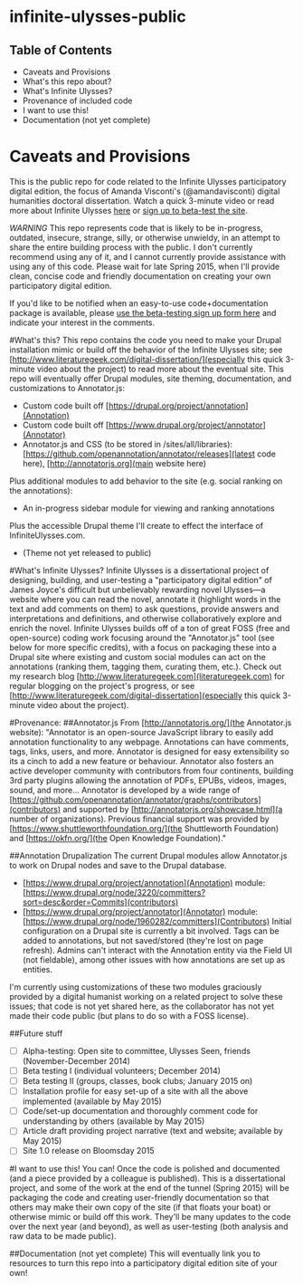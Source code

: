 infinite-ulysses-public
=======================

Table of Contents
---------------------
 * Caveats and Provisions 
 * What's this repo about?
 * What's Infinite Ulysses?
 * Provenance of included code
 * I want to use this!
 * Documentation (not yet complete)

# Caveats and Provisions
This is the public repo for code related to the Infinite Ulysses participatory digital edition, the focus of Amanda Visconti's (@amandavisconti) digital humanities doctoral dissertation. Watch a quick 3-minute video or read more about Infinite Ulysses [here](http://www.literaturegeek.com/digital-dissertation/) or [sign up to beta-test the site](http://goo.gl/qtcy6).

*WARNING* This repo represents code that is likely to be in-progress, outdated, insecure, strange, silly, or otherwise unwieldy, in an attempt to share the entire building process with the public. I don't currently recommend using any of it, and I cannot currently provide assistance with using any of this code. Please wait for late Spring 2015, when I'll provide clean, concise code and friendly documentation on creating your own participatory digital edition. 

If you'd like to be notified when an easy-to-use code+documentation package is available, please [use the beta-testing sign up form here](http://goo.gl/qtcy6) and indicate your interest in the comments.

#What's this?
This repo contains the code you need to make your Drupal installation mimic or build off the behavior of the Infinite Ulysses site; see [http://www.literaturegeek.com/digital-dissertation/](especially this quick 3-minute video about the project) to read more about the eventual site. This repo will eventually offer Drupal modules, site theming, documentation, and customizations to Annotator.js:

* Custom code built off [https://drupal.org/project/annotation](Annotation)
* Custom code built off [https://www.drupal.org/project/annotator](Annotator)
* Annotator.js and CSS (to be stored in /sites/all/libraries): [https://github.com/openannotation/annotator/releases](latest code here), [http://annotatorjs.org](main website here)

Plus additional modules to add behavior to the site (e.g. social ranking on the annotations):
* An in-progress sidebar module for viewing and ranking annotations

Plus the accessible Drupal theme I'll create to effect the interface of InfiniteUlysses.com.
* (Theme not yet released to public)

#What's Infinite Ulysses?
Infinite Ulysses is a dissertational project of designing, building, and user-testing a "participatory digital edition" of James Joyce's difficult but unbelievably rewarding novel Ulysses—a website where you can read the novel, annotate it (highlight words in the text and add comments on them) to ask questions, provide answers and interpretations and definitions, and otherwise collaboratively explore and enrich the novel. Infinite Ulysses builds off of a ton of great FOSS (free and open-source) coding work focusing around the "Annotator.js" tool (see below for more specific credits), with a focus on packaging these into a Drupal site where existing and custom social modules can act on the annotations (ranking them, tagging them, curating them, etc.). Check out my research blog [http://www.literaturegeek.com](literaturegeek.com) for regular blogging on the project's progress, or see [http://www.literaturegeek.com/digital-dissertation](especially this quick 3-minute video about the project).

#Provenance:
##Annotator.js
From [http://annotatorjs.org/](the Annotator.js website): "Annotator is an open-source JavaScript library to easily add annotation functionality to any webpage. Annotations can have comments, tags, links, users, and more. Annotator is designed for easy extensibility so its a cinch to add a new feature or behaviour. Annotator also fosters an active developer community with contributors from four continents, building 3rd party plugins allowing the annotation of PDFs, EPUBs, videos, images, sound, and more... Annotator is developed by a wide range of [https://github.com/openannotation/annotator/graphs/contributors](contributors) and supported by [http://annotatorjs.org/showcase.html](a number of organizations). Previous financial support was provided by [https://www.shuttleworthfoundation.org/](the Shuttleworth Foundation) and [https://okfn.org/](the Open Knowledge Foundation)."

##Annotation Drupalization
The current Drupal modules allow Annotator.js to work on Drupal nodes and save to the Drupal database. 
* [https://www.drupal.org/project/annotation](Annotation) module: [https://www.drupal.org/node/3220/committers?sort=desc&order=Commits](contributors)
* [https://www.drupal.org/project/annotator](Annotator) module: [https://www.drupal.org/node/1960282/committers](Contributors)
Initial configuration on a Drupal site is currently a bit involved. Tags can be added to annotations, but not saved/stored (they're lost on page refresh). Admins can't interact with the Annotation entity via the Field UI (not fieldable), among other issues with how annotations are set up as entities.

I'm currently using customizations of these two modules graciously provided by a digital humanist working on a related project to solve these issues; that code is not yet shared here, as the collaborator has not yet made their code public (but plans to do so with a FOSS license).

##Future stuff
- [ ] Alpha-testing: Open site to committee, Ulysses Seen, friends (November-December 2014)
- [ ] Beta testing I (individual volunteers; December 2014)
- [ ] Beta testing II (groups, classes, book clubs; January 2015 on)
- [ ] Installation profile for easy set-up of a site with all the above implemented (available by May 2015)
- [ ] Code/set-up documentation and thoroughly comment code for understanding by others (available by May 2015)
- [ ] Article draft providing project narrative (text and website; available by May 2015)
- [ ] Site 1.0 release on Bloomsday 2015

#I want to use this!
You can! Once the code is polished and documented (and a piece provided by a colleague is published). This is a dissertational project, and some of the work at the end of the tunnel (Spring 2015) will be packaging the code and creating user-friendly documentation so that others may make their own copy of the site (if that floats your boat) or otherwise mimic or build off this work. They'll be many updates to the code over the next year (and beyond), as well as user-testing (both analysis and raw data to be made public).

##Documentation (not yet complete)
This will eventually link you to resources to turn this repo into a participatory digital edition site of your own!
